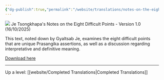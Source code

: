 ```yaml
---
{"dg-publish":true,"permalink":"/website/translations/notes-on-the-eight-difficult-points/"}
---
```


<img src="/pdf/8diff_icon.png" class="gyurme-pic"> Je Tsongkhapa's Notes on the Eight Difficult Points - Version 1.0 (16/10/2025)

This text, noted down by Gyaltsab Je, examines the eight difficult points that are unique Prasangika assertions, as well as a discussion regarding interpretative and definitive meaning.

<a href="/pdf/Notes%20on%20the%20Eight%20Difficult%20Points.pdf" download>Download here</a>

---
Up a level: [[website/Completed Translations\|Completed Translations]]